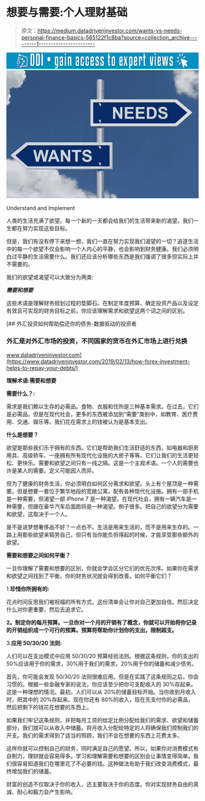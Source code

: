 # 想要与需要:个人理财基础

> 原文：<https://medium.datadriveninvestor.com/wants-vs-needs-personal-finance-basics-565122f1c8ba?source=collection_archive---------1----------------------->

[![](img/dcd5d55bd6446096f21ef86e4de8f8b2.png)](http://www.track.datadriveninvestor.com/1B9E)![](img/7794fe60b292090a86f6245deed28db6.png)

Understand and Implement

人类的生活充满了欲望。每一个新的一天都会给我们的生活带来新的渴望。我们一生都在努力实现这些目标。

但是，我们有没有停下来想一想，我们一直在努力实现我们渴望的一切？追逐生活中的每一个欲望不仅会影响一个人内心的平静，也会影响到财务健康。我们必须明白过平静的生活需要什么。我们还应该分析哪些东西是我们强调了很多但实际上并不需要的。

我们的欲望或渴望可以大致分为两类:

***需要和想要***

这些术语是理解财务规划过程的垫脚石。在制定年度预算、确定投资产品以及设定有效且可实现的财务目标之前，你应该理解需求和欲望这两个词之间的区别。

[](https://www.datadriveninvestor.com/2019/02/13/how-forex-investment-helps-to-repay-your-debts/) [## 外汇投资如何帮助偿还你的债务-数据驱动的投资者

### 外汇是对外汇市场的投资，不同国家的货币在外汇市场上进行兑换

www.datadriveninvestor.com](https://www.datadriveninvestor.com/2019/02/13/how-forex-investment-helps-to-repay-your-debts/) 

**理解术语:需要和想要**

**需要什么？:**

需求是我们赖以生存的必需品。食物、衣服和住所是三种基本需求。在过去，它们是必需品。但是在现代社会，更多的东西被添加到“需要”类别中，如教育、医疗费用、交通、娱乐等。我们花在需求上的钱被认为是基本支出。

**什么是想要？**

欲望是那些我们乐于拥有的东西。它们是帮助我们生活舒适的东西，如电器和厨房用具、高级轿车、一座拥有所有现代化设施的大房子等等。它们让我们的生活更轻松、更快乐。需要和欲望之间只有一线之隔。这是一个主观术语。一个人的需要也许是某人的需要。定义可能因人而异。

但为了健康的财务生活，你必须明白如何区分需求和欲望。头上有个屋顶是一种需要。但是想要一套位于繁华地段的宽敞公寓，配有各种现代化设施。拥有一部手机是一种需要，但渴望一部 iPhone 7 是一种渴望。在现代社会，拥有一辆汽车是一种需要，但跟在豪华汽车后面跑将是一种渴望。例子很多。把自己的欲望分为需要和欲望，这取决于一个人。

是不是说梦想奢侈品不好？一点也不。生活是用来生活的，而不是用来生存的。一路上用那些欲望来犒劳自己，但只有当你能负担得起的时候，才能享受那些额外的欲望。

**需要和想要之间如何平衡？**

一旦你理解了需要和想要的区别，你就会学会区分它们的优先次序。如果你在需求和欲望之间找到了平衡，你的财务状况就会得到改善。如何平衡它们？

1.**珍惜你所拥有的:**

花点时间反思我们被祝福的所有方式。这份清单会让你对自己更加自信。然后决定什么对你更重要，然后去追求它。

**2。制定你的每月预算。一旦你对一个月的开销有了概念，你就可以开始将你记录的开销组织成一个可行的预算。预算将帮助你计划你的支出，限制超支。**

3.**应用 50/30/20 法则:**

人们可以在支出模式中应用 50/30/20 预算经验法则。根据这条规则，你的支出的 50%应该用于你的需求，30%用于我们的需求，20%用于你的储蓄和减少债务。

首先，你可能会发现 50/30/20 法则很难应用。但是在实践了这条规则之后，你会习惯的。根据一些金融专家的说法，你应该至少把你可支配收入的 30%存起来。这是一种理想的情况。最初，人们可以从 20%的储蓄目标开始。当你收到月收入时，把其中的 20%存起来。现在你还有 80%的收入，现在先支付你的必需品，然后把剩下的钱花在想要的东西上。

如果我们牢记这条规则，并把每月工资的给定比例分配给我们的需求、欲望和储蓄部分，我们就可以从收入中储蓄。将月收入分配给特定的人将确保我们控制我们的开支。我们的需求得到了适当的照顾，我们不会在想要的东西上花费太多。

这样你就可以控制自己的财务，同时满足自己的愿望。所以，如果你对消费模式有自制力，理财就会容易得多。学习和理解需要和想要的区别会让事情变得简单。我们很容易知道我们在哪里花了不必要的钱。这种做法有助于我们改变消费模式，最终增加我们的储蓄。

财富的创造不仅取决于你的收入，还主要取决于你的态度。你对实现财务自由的真诚、耐心和毅力会产生影响。
